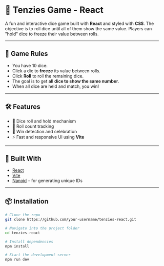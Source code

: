 # 🎲 Tenzies Game - React

A fun and interactive dice game built with **React** and styled with **CSS**. The objective is to roll dice until all of them show the same value. Players can "hold" dice to freeze their value between rolls.

---

## 🧠 Game Rules

- You have 10 dice.
- Click a die to **freeze** its value between rolls.
- Click **Roll** to roll the remaining dice.
- The goal is to get **all dice to show the same number**.
- When all dice are held and match, you win!

---

## 🛠️ Features

- 🎲 Dice roll and hold mechanism
- 🔢 Roll count tracking
- 🎉 Win detection and celebration
- ⚡ Fast and responsive UI using **Vite**

---

## 🧩 Built With

- [React](https://reactjs.org/)
- [Vite](https://vitejs.dev/)
- [Nanoid](https://github.com/ai/nanoid) – for generating unique IDs

---

## 📦 Installation

```bash
# Clone the repo
git clone https://github.com/your-username/tenzies-react.git

# Navigate into the project folder
cd tenzies-react

# Install dependencies
npm install

# Start the development server
npm run dev
